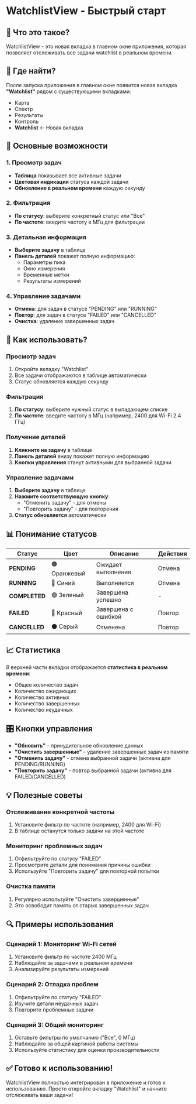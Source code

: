 # WatchlistView - Быстрый старт

## 🚀 Что это такое?

WatchlistView - это новая вкладка в главном окне приложения, которая позволяет отслеживать все задачи watchlist в реальном времени.

## 📍 Где найти?

После запуска приложения в главном окне появится новая вкладка **"Watchlist"** рядом с существующими вкладками:
- Карта
- Спектр  
- Результаты
- Контроль
- **Watchlist** ← Новая вкладка

## 🎯 Основные возможности

### 1. Просмотр задач
- **Таблица** показывает все активные задачи
- **Цветовая индикация** статуса каждой задачи
- **Обновление в реальном времени** каждую секунду

### 2. Фильтрация
- **По статусу**: выберите конкретный статус или "Все"
- **По частоте**: введите частоту в МГц для фильтрации

### 3. Детальная информация
- **Выберите задачу** в таблице
- **Панель деталей** покажет полную информацию:
  - Параметры пика
  - Окно измерения
  - Временные метки
  - Результаты измерений

### 4. Управление задачами
- **Отмена**: для задач в статусе "PENDING" или "RUNNING"
- **Повтор**: для задач в статусе "FAILED" или "CANCELLED"
- **Очистка**: удаление завершенных задач

## 🔧 Как использовать?

### Просмотр задач
1. Откройте вкладку "Watchlist"
2. Все задачи отображаются в таблице автоматически
3. Статус обновляется каждую секунду

### Фильтрация
1. **По статусу**: выберите нужный статус в выпадающем списке
2. **По частоте**: введите частоту в МГц (например, 2400 для Wi-Fi 2.4 ГГц)

### Получение деталей
1. **Кликните на задачу** в таблице
2. **Панель деталей** внизу покажет полную информацию
3. **Кнопки управления** станут активными для выбранной задачи

### Управление задачами
1. **Выберите задачу** в таблице
2. **Нажмите соответствующую кнопку**:
   - "Отменить задачу" - для отмены
   - "Повторить задачу" - для повторения
3. **Статус обновляется** автоматически

## 📊 Понимание статусов

| Статус | Цвет | Описание | Действия |
|---------|------|----------|----------|
| **PENDING** | 🟠 Оранжевый | Ожидает выполнения | Отмена |
| **RUNNING** | 🔵 Синий | Выполняется | Отмена |
| **COMPLETED** | 🟢 Зеленый | Завершена успешно | - |
| **FAILED** | 🔴 Красный | Завершена с ошибкой | Повтор |
| **CANCELLED** | ⚫ Серый | Отменена | Повтор |

## 📈 Статистика

В верхней части вкладки отображается **статистика в реальном времени**:
- Общее количество задач
- Количество ожидающих
- Количество активных
- Количество завершенных
- Количество неудачных

## 🎛️ Кнопки управления

- **"Обновить"** - принудительное обновление данных
- **"Очистить завершенные"** - удаление завершенных задач из памяти
- **"Отменить задачу"** - отмена выбранной задачи (активна для PENDING/RUNNING)
- **"Повторить задачу"** - повтор выбранной задачи (активна для FAILED/CANCELLED)

## 💡 Полезные советы

### Отслеживание конкретной частоты
1. Установите фильтр по частоте (например, 2400 для Wi-Fi)
2. В таблице останутся только задачи на этой частоте

### Мониторинг проблемных задач
1. Отфильтруйте по статусу "FAILED"
2. Просмотрите детали для понимания причины ошибки
3. Используйте "Повторить задачу" для повторной попытки

### Очистка памяти
1. Регулярно используйте "Очистить завершенные"
2. Это освободит память от старых завершенных задач

## 🔍 Примеры использования

### Сценарий 1: Мониторинг Wi-Fi сетей
1. Установите фильтр по частоте 2400 МГц
2. Наблюдайте за задачами в реальном времени
3. Анализируйте результаты измерений

### Сценарий 2: Отладка проблем
1. Отфильтруйте по статусу "FAILED"
2. Изучите детали неудачных задач
3. Повторите проблемные задачи

### Сценарий 3: Общий мониторинг
1. Оставьте фильтры по умолчанию ("Все", 0 МГц)
2. Наблюдайте за общей картиной работы системы
3. Используйте статистику для оценки производительности

## ✅ Готово к использованию!

WatchlistView полностью интегрирован в приложение и готов к использованию. Просто откройте вкладку "Watchlist" и начните отслеживать ваши задачи!
